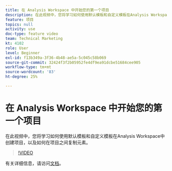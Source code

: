 ```yaml
---
title: 在 Analysis Workspace 中开始您的第一个项目
description: 在此视频中，您将学习如何使用默认模板和自定义模板在Analysis Workspace中创建项目，以及如何在项目之间复制元素。
feature: 项目
topics: null
activity: use
doc-type: feature video
team: Technical Marketing
kt: 4102
role: User
level: Beginner
exl-id: f13b349a-3f36-4b48-ae5a-5c045c58b069
source-git-commit: 32424f3f2b05952fe4df9ea91dcbe51684cee905
workflow-type: tm+mt
source-wordcount: '83'
ht-degree: 25%

---
```


# 在 Analysis Workspace 中开始您的第一个项目

在此视频中，您将学习如何使用默认模板和自定义模板在Analysis Workspace中创建项目，以及如何在项目之间复制元素。

>[!VIDEO](https://video.tv.adobe.com/v/30368/?quality=12)

有关详细信息，请访问[文档](https://docs.adobe.com/content/help/en/analytics/analyze/analysis-workspace/build-workspace-project/freeform-overview.html)。
